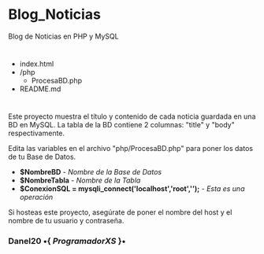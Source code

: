 # Blog_Noticias
Blog de Noticias en PHP y MySQL

#

- index.html
- /php
  - ProcesaBD.php
- README.md

#

Este proyecto muestra el título y contenido de cada noticia guardada en una BD en MySQL.
La tabla de la BD contiene 2 columnas: "title" y "body" respectivamente.

Edita las variables en el archivo "php/ProcesaBD.php" para poner los datos de tu Base de Datos.

- **$NombreBD** - *Nombre de la Base de Datos*
- **$NombreTabla** - *Nombre de la Tabla*
- **$ConexionSQL = mysqli_connect('localhost','root','');** - *Esta es una operación*

Si hosteas este proyecto, asegúrate de poner el nombre del host y el nombre de tu usuario y contraseña.

### **Danel20** •{ *ProgramadorXS* }•
